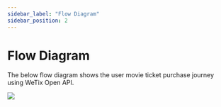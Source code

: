 ```yaml
---
sidebar_label: "Flow Diagram"
sidebar_position: 2
---
```


# Flow Diagram

The below flow diagram shows the user movie ticket purchase journey using WeTix Open API.

<img src="/img/flow.png"/>
